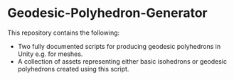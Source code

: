 # Geodesic-Polyhedron-Generator
This repository contains the following:
- Two fully documented scripts for producing geodesic polyhedrons in Unity e.g. for meshes.
- A collection of assets representing either basic isohedrons or geodesic polyhedrons created using this script.
